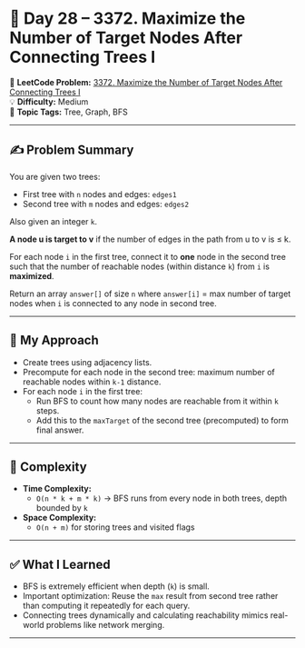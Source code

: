 # 📅 Day 28 – 3372. Maximize the Number of Target Nodes After Connecting Trees I  
🔗 **LeetCode Problem:** [3372. Maximize the Number of Target Nodes After Connecting Trees I](https://leetcode.com/problems/maximize-the-number-of-target-nodes-after-connecting-trees-i)  
💡 **Difficulty:** Medium  
🧠 **Topic Tags:** Tree, Graph, BFS  

---

## ✍️ Problem Summary  
You are given two trees:
- First tree with `n` nodes and edges: `edges1`
- Second tree with `m` nodes and edges: `edges2`

Also given an integer `k`.

**A node u is target to v** if the number of edges in the path from u to v is ≤ k.

For each node `i` in the first tree, connect it to **one** node in the second tree such that the number of reachable nodes (within distance `k`) from `i` is **maximized**.

Return an array `answer[]` of size `n` where `answer[i]` = max number of target nodes when `i` is connected to any node in second tree.

---

## 🚧 My Approach  
- Create trees using adjacency lists.
- Precompute for each node in the second tree: maximum number of reachable nodes within `k-1` distance.
- For each node `i` in the first tree:
  - Run BFS to count how many nodes are reachable from it within `k` steps.
  - Add this to the `maxTarget` of the second tree (precomputed) to form final answer.

---
## 🧮 Complexity  
- **Time Complexity:**  
  - `O(n * k + m * k)` → BFS runs from every node in both trees, depth bounded by `k`
- **Space Complexity:**  
  - `O(n + m)` for storing trees and visited flags

---

## ✅ What I Learned  
- BFS is extremely efficient when depth (`k`) is small.
- Important optimization: Reuse the `max` result from second tree rather than computing it repeatedly for each query.
- Connecting trees dynamically and calculating reachability mimics real-world problems like network merging.

---

